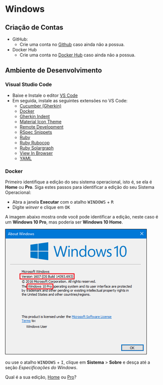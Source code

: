 # Windows

## Criação de Contas

* GitHub:
  - Crie uma conta no [Github](https://github.com) caso ainda não a possua.
* Docker Hub
  - Crie uma conta no [Docker Hub](https://hub.docker.com) caso ainda não a possua.

## Ambiente de Desenvolvimento

### Visual Studio Code

* Baixe e Instale o editor [VS Code](https://code.visualstudio.com)
* Em seguida, instale as seguintes extensões no VS Code:
  * [Cucumber (Gherkin)](https://marketplace.visualstudio.com/items?itemName=alexkrechik.cucumberautocomplete)
  * [Docker](https://marketplace.visualstudio.com/items?itemName=ms-azuretools.vscode-docker)
  * [Gherkin Indent](https://marketplace.visualstudio.com/items?itemName=AravindKumar.gherkin-indent)
  * [Material Icon Theme](https://marketplace.visualstudio.com/items?itemName=PKief.material-icon-theme)
  * [Remote Development](https://marketplace.visualstudio.com/items?itemName=ms-vscode-remote.vscode-remote-extensionpack)
  * [RSpec Snippets](https://marketplace.visualstudio.com/items?itemName=karunamurti.rspec-snippets)
  * [Ruby](https://marketplace.visualstudio.com/items?itemName=rebornix.Ruby)
  * [Ruby Rubocop](https://marketplace.visualstudio.com/items?itemName=misogi.ruby-rubocop)
  * [Ruby Solargraph](https://marketplace.visualstudio.com/items?itemName=castwide.solargraph)
  * [View In Browser](https://marketplace.visualstudio.com/items?itemName=qinjia.view-in-browser)
  * [YAML](https://marketplace.visualstudio.com/items?itemName=redhat.vscode-yaml)

### Docker

Primeiro identifique a edição do seu sistema operacional, isto é, se ela é __Home__ ou __Pro__. Siga estes passos para identificar a edição do seu Sistema Operacional:

  - Abra a janela __Executar__ com o atalho <kbd>WINDOWS</kbd> + <kbd>R</kbd>
  - Digite _winver_ e clique em <kbd>OK</kbd>

  A imagem abaixo mostra onde você pode identificar a edição, neste caso é um __Windows 10 Pro__, mas poderia ser __Windows 10 Home__.

  ![Sobre o Windows](./winver.png)

  ou use o atalho <kbd>WINDOWS</kbd> + <kbd>I</kbd>, clique em __Sistema__ > __Sobre__ e desça até a seção _Especificações do Windows_.


Qual é a sua edição, [Home](./home.md) ou [Pro](./pro.md)?